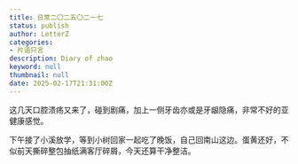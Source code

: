 ```yaml
---
title: 日常二〇二五〇二一七
status: publish
author: LetterZ
categories:
- 片语只言
description: Diary of zhao
keyword: null
thumbnail: null
date: 2025-02-17T21:31:00Z
---
```


这几天口腔溃疡又来了，碰到剧痛，加上一侧牙齿亦或是牙龈隐痛，非常不好的亚健康感觉。

下午接了小溪放学，等到小树回家一起吃了晚饭，自己回南山这边。蛋黄还好，不似前天撕碎整包抽纸满客厅碎屑，今天还算干净整洁。